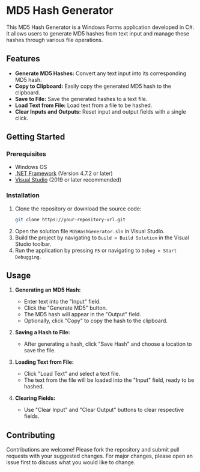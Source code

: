 # MD5 Hash Generator

This MD5 Hash Generator is a Windows Forms application developed in C#. It allows users to generate MD5 hashes from text input and manage these hashes through various file operations.

## Features

- **Generate MD5 Hashes:** Convert any text input into its corresponding MD5 hash.
- **Copy to Clipboard:** Easily copy the generated MD5 hash to the clipboard.
- **Save to File:** Save the generated hashes to a text file.
- **Load Text from File:** Load text from a file to be hashed.
- **Clear Inputs and Outputs:** Reset input and output fields with a single click.

## Getting Started

### Prerequisites

- Windows OS
- [.NET Framework](https://dotnet.microsoft.com/en-us/download/dotnet-framework) (Version 4.7.2 or later)
- [Visual Studio](https://visualstudio.microsoft.com/downloads/) (2019 or later recommended)

### Installation

1. Clone the repository or download the source code:
   ```bash
   git clone https://your-repository-url.git
   ```
2. Open the solution file `MD5HashGenerator.sln` in Visual Studio.
3. Build the project by navigating to `Build > Build Solution` in the Visual Studio toolbar.
4. Run the application by pressing `F5` or navigating to `Debug > Start Debugging`.

## Usage

1. **Generating an MD5 Hash:**
   - Enter text into the "Input" field.
   - Click the "Generate MD5" button.
   - The MD5 hash will appear in the "Output" field.
   - Optionally, click "Copy" to copy the hash to the clipboard.

2. **Saving a Hash to File:**
   - After generating a hash, click "Save Hash" and choose a location to save the file.

3. **Loading Text from File:**
   - Click "Load Text" and select a text file.
   - The text from the file will be loaded into the "Input" field, ready to be hashed.

4. **Clearing Fields:**
   - Use "Clear Input" and "Clear Output" buttons to clear respective fields.

## Contributing

Contributions are welcome! Please fork the repository and submit pull requests with your suggested changes. For major changes, please open an issue first to discuss what you would like to change.
